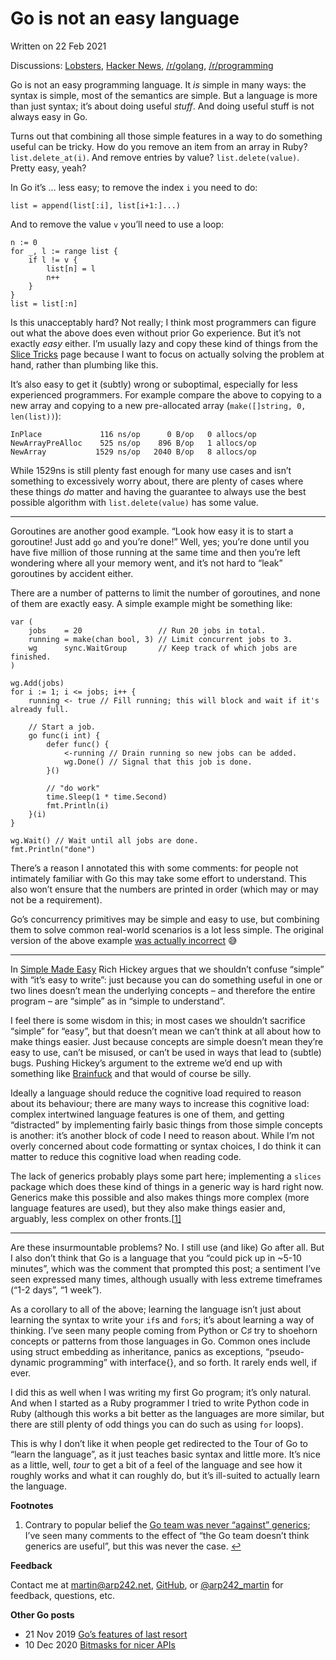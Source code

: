 # Go is not an easy language

Written on 22 Feb 2021

Discussions:  [Lobsters](https://lobste.rs/s/ee6nsc/go_is_not_easy_language),  [Hacker News](https://news.ycombinator.com/item?id=26220693),  [/r/golang](https://www.reddit.com/r/golang/comments/lpeafy/go_is_not_an_easy_language/),  [/r/programming](https://www.reddit.com/r/golang/comments/lpo6zh/go_is_not_an_easy_language/)

Go is not an easy programming language. It *is* simple in many ways: the syntax is simple, most of the semantics are simple. But a language is more than just syntax; it’s about doing useful *stuff*. And doing useful stuff is not always easy in Go.

Turns out that combining all those simple features in a way to do something useful can be tricky. How do you remove an item from an array in Ruby? `list.delete_at(i)`. And remove entries by value? `list.delete(value)`. Pretty easy, yeah?

In Go it’s … less easy; to remove the index `i` you need to do:

```
list = append(list[:i], list[i+1:]...)
```

And to remove the value `v` you’ll need to use a loop:

```
n := 0
for _, l := range list {
    if l != v {
        list[n] = l
        n++
    }
}
list = list[:n]
```

Is this unacceptably hard? Not really; I think most programmers can figure out what the above does even without prior Go experience. But it’s not exactly *easy* either. I’m usually lazy and copy these kind of things from the [Slice Tricks](https://github.com/golang/go/wiki/SliceTricks) page because I want to focus on actually solving the problem at hand, rather than plumbing like this.

It’s also easy to get it (subtly) wrong or suboptimal, especially for less experienced programmers. For example compare the above to copying to a new array and copying to a new pre-allocated array (`make([]string, 0, len(list))`):

```
InPlace             116 ns/op      0 B/op   0 allocs/op
NewArrayPreAlloc    525 ns/op    896 B/op   1 allocs/op
NewArray           1529 ns/op   2040 B/op   8 allocs/op
```

While 1529ns is still plenty fast enough for many use cases and isn’t something to excessively worry about, there are plenty of cases where these things *do* matter and having the guarantee to always use the best possible algorithm with `list.delete(value)` has some value.

------

Goroutines are another good example. “Look how easy it is to start a goroutine! Just add `go` and you’re done!” Well, yes; you’re done until you have five million of those running at the same time and then you’re left wondering where all your memory went, and it’s not hard to “leak” goroutines by accident either.

There are a number of patterns to limit the number of goroutines, and none of them are exactly easy. A simple example might be something like:

```
var (
    jobs    = 20                 // Run 20 jobs in total.
    running = make(chan bool, 3) // Limit concurrent jobs to 3.
    wg      sync.WaitGroup       // Keep track of which jobs are finished.
)

wg.Add(jobs)
for i := 1; i <= jobs; i++ {
    running <- true // Fill running; this will block and wait if it's already full.

    // Start a job.
    go func(i int) {
        defer func() {
            <-running // Drain running so new jobs can be added.
            wg.Done() // Signal that this job is done.
        }()

        // "do work"
        time.Sleep(1 * time.Second)
        fmt.Println(i)
    }(i)
}

wg.Wait() // Wait until all jobs are done.
fmt.Println("done")
```

There’s a reason I annotated this with some comments: for people not intimately familiar with Go this may take some effort to understand. This also won’t ensure that the numbers are printed in order (which may or may not be a requirement).

Go’s concurrency primitives may be simple and easy to use, but combining them to solve common real-world scenarios is a lot less simple. The original version of the above example [was actually incorrect](https://lobste.rs/s/ee6nsc/go_is_not_easy_language#c_gdnw5e) 😅

------

In [Simple Made Easy](https://www.infoq.com/presentations/Simple-Made-Easy/) Rich Hickey argues that we shouldn’t confuse “simple” with “it’s easy to write”: just because you can do something useful in one or two lines doesn’t mean the underlying concepts – and therefore the entire program – are “simple” as in “simple to understand”.

I feel there is some wisdom in this; in most cases we shouldn’t sacrifice “simple” for “easy”, but that doesn’t mean we can’t think at all about how to make things easier. Just because concepts are simple doesn’t mean they’re easy to use, can’t be misused, or can’t be used in ways that lead to (subtle) bugs. Pushing Hickey’s argument to the extreme we’d end up with something like [Brainfuck](https://en.wikipedia.org/wiki/Brainfuck) and that would of course be silly.

Ideally a language should reduce the cognitive load required to reason about its behaviour; there are many ways to increase this cognitive load: complex intertwined language features is one of them, and getting “distracted” by implementing fairly basic things from those simple concepts is another: it’s another block of code I need to reason about. While I’m not overly concerned about code formatting or syntax choices, I do think it can matter to reduce this cognitive load when reading code.

The lack of generics probably plays some part here; implementing a `slices` package which does these kind of things in a generic way is hard right now. Generics make this possible and also makes things more complex (more language features are used), but they also make things easier and, arguably, less complex on other fronts.[[1\]](https://www.arp242.net/go-easy.html#fn:g)

------

Are these insurmountable problems? No. I still use (and like) Go after all. But I also don’t think that Go is a language that you “could pick up in ~5-10 minutes”, which was the comment that prompted this post; a sentiment I’ve seen expressed many times, although usually with less extreme timeframes (“1-2 days”, “1 week”).

As a corollary to all of the above; learning the language isn’t just about learning the syntax to write your `if`s and `for`s; it’s about learning a way of thinking. I’ve seen many people coming from Python or C♯ try to shoehorn concepts or patterns from those languages in Go. Common ones include using struct embedding as inheritance, panics as exceptions, “pseudo-dynamic programming” with interface{}, and so forth. It rarely ends well, if ever.

I did this as well when I was writing my first Go program; it’s only natural. And when I started as a Ruby programmer I tried to write Python code in Ruby (although this works a bit better as the languages are more similar, but there are still plenty of odd things you can do such as using `for` loops).

This is why I don’t like it when people get redirected to the Tour of Go to “learn the language”, as it just teaches basic syntax and little more. It’s nice as a little, well, *tour* to get a bit of a feel of the language and see how it roughly works and what it can roughly do, but it’s ill-suited to actually learn the language.

**Footnotes**

1. Contrary to popular belief the [Go team was never “against” generics](https://research.swtch.com/generic);  I’ve seen many comments to the effect of “the Go team doesn’t think  generics are useful”, but this was never the case. [↩](https://www.arp242.net/go-easy.html#fnref:g)

**Feedback**

Contact me at 				[martin@arp242.net](mailto:martin@arp242.net), 				[GitHub](https://github.com/arp242/arp242.net/issues/new), or 				[@arp242_martin](https://twitter.com/arp242_martin) 				for feedback, questions, etc.

**Other Go posts**

- 21 Nov 2019 [Go’s features of last resort](https://www.arp242.net/go-last-resort.html)
- 10 Dec 2020 [Bitmasks for nicer APIs](https://www.arp242.net/bitmask.html)
